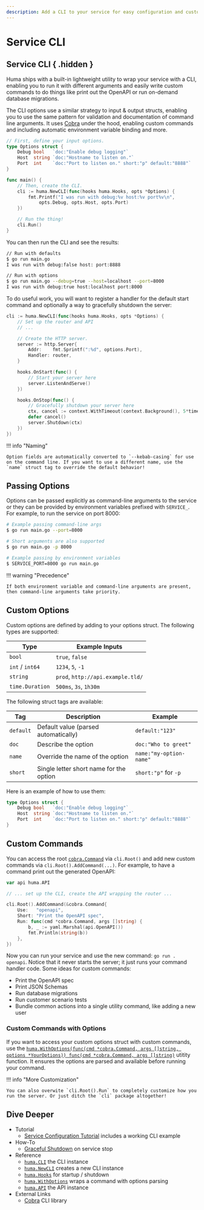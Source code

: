 ```yaml
---
description: Add a CLI to your service for easy configuration and custom commands.
---
```


# Service CLI

## Service CLI { .hidden }

Huma ships with a built-in lightweight utility to wrap your service with a CLI, enabling you to run it with different arguments and easily write custom commands to do things like print out the OpenAPI or run on-demand database migrations.

The CLI options use a similar strategy to input & output structs, enabling you to use the same pattern for validation and documentation of command line arguments. It uses [Cobra](https://cobra.dev/) under the hood, enabling custom commands and including automatic environment variable binding and more.

```go title="main.go"
// First, define your input options.
type Options struct {
	Debug bool   `doc:"Enable debug logging"`
	Host  string `doc:"Hostname to listen on."`
	Port  int    `doc:"Port to listen on." short:"p" default:"8888"`
}

func main() {
	// Then, create the CLI.
	cli := huma.NewCLI(func(hooks huma.Hooks, opts *Options) {
		fmt.Printf("I was run with debug:%v host:%v port%v\n",
			opts.Debug, opts.Host, opts.Port)
	})

	// Run the thing!
	cli.Run()
}
```

You can then run the CLI and see the results:

```sh title="Terminal"
// Run with defaults
$ go run main.go
I was run with debug:false host: port:8888

// Run with options
$ go run main.go --debug=true --host=localhost --port=8000
I was run with debug:true host:localhost port:8000
```

To do useful work, you will want to register a handler for the default start command and optionally a way to gracefully shutdown the server:

```go title="main.go"
cli := huma.NewCLI(func(hooks huma.Hooks, opts *Options) {
	// Set up the router and API
	// ...

	// Create the HTTP server.
	server := http.Server{
		Addr:    fmt.Sprintf(":%d", options.Port),
		Handler: router,
	}

	hooks.OnStart(func() {
		// Start your server here
		server.ListenAndServe()
	})

	hooks.OnStop(func() {
		// Gracefully shutdown your server here
		ctx, cancel := context.WithTimeout(context.Background(), 5*time.Second)
		defer cancel()
		server.Shutdown(ctx)
	})
})
```

!!! info "Naming"

    Option fields are automatically converted to `--kebab-casing` for use on the command line. If you want to use a different name, use the `name` struct tag to override the default behavior!

## Passing Options

Options can be passed explicitly as command-line arguments to the service or they can be provided by environment variables prefixed with `SERVICE_`. For example, to run the service on port 8000:

```bash
# Example passing command-line args
$ go run main.go --port=8000

# Short arguments are also supported
$ go run main.go -p 8000

# Example passing by environment variables
$ SERVICE_PORT=8000 go run main.go
```

!!! warning "Precedence"

    If both environment variable and command-line arguments are present, then command-line arguments take priority.

## Custom Options

Custom options are defined by adding to your options struct. The following types are supported:

| Type            | Example Inputs                    |
| --------------- | --------------------------------- |
| `bool`          | `true`, `false`                   |
| `int` / `int64` | `1234`, `5`, `-1`                 |
| `string`        | `prod`, `http://api.example.tld/` |
| `time.Duration` | `500ms`, `3s`, `1h30m`            |

The following struct tags are available:

| Tag       | Description                             | Example                 |
| --------- | --------------------------------------- | ----------------------- |
| `default` | Default value (parsed automatically)    | `default:"123"`         |
| `doc`     | Describe the option                     | `doc:"Who to greet"`    |
| `name`    | Override the name of the option         | `name:"my-option-name"` |
| `short`   | Single letter short name for the option | `short:"p"` for `-p`    |

Here is an example of how to use them:

```go title="main.go"
type Options struct {
	Debug bool   `doc:"Enable debug logging"`
	Host  string `doc:"Hostname to listen on."`
	Port  int    `doc:"Port to listen on." short:"p" default:"8888"`
}
```

## Custom Commands

You can access the root [`cobra.Command`](https://pkg.go.dev/github.com/spf13/cobra#Command) via `cli.Root()` and add new custom commands via `cli.Root().AddCommand(...)`. For example, to have a command print out the generated OpenAPI:

```go title="main.go"
var api huma.API

// ... set up the CLI, create the API wrapping the router ...

cli.Root().AddCommand(&cobra.Command{
	Use:   "openapi",
	Short: "Print the OpenAPI spec",
	Run: func(cmd *cobra.Command, args []string) {
		b, _ := yaml.Marshal(api.OpenAPI())
		fmt.Println(string(b))
	},
})
```

Now you can run your service and use the new command: `go run . openapi`. Notice that it never starts the server; it just runs your command handler code. Some ideas for custom commands:

-   Print the OpenAPI spec
-   Print JSON Schemas
-   Run database migrations
-   Run customer scenario tests
-   Bundle common actions into a single utility command, like adding a new user

### Custom Commands with Options

If you want to access your custom options struct with custom commands, use the [`huma.WithOptions(func(cmd *cobra.Command, args []string, options *YourOptions)) func(cmd *cobra.Command, args []string)`](https://pkg.go.dev/github.com/eugenepentland/huma/v2#WithOptions) utitity function. It ensures the options are parsed and available before running your command.

!!! info "More Customization"

    You can also overwite `cli.Root().Run` to completely customize how you run the server. Or just ditch the `cli` package altogether!

## Dive Deeper

-   Tutorial
    -   [Service Configuration Tutorial](../tutorial/service-configuration.md) includes a working CLI example
-   How-To
    -   [Graceful Shutdown](../how-to/graceful-shutdown.md) on service stop
-   Reference
    -   [`huma.CLI`](https://pkg.go.dev/github.com/eugenepentland/huma/v2#CLI) the CLI instance
    -   [`huma.NewCLI`](https://pkg.go.dev/github.com/eugenepentland/huma/v2#NewCLI) creates a new CLI instance
    -   [`huma.Hooks`](https://pkg.go.dev/github.com/eugenepentland/huma/v2#Hooks) for startup / shutdown
    -   [`huma.WithOptions`](https://pkg.go.dev/github.com/eugenepentland/huma/v2#WithOptions) wraps a command with options parsing
    -   [`huma.API`](https://pkg.go.dev/github.com/eugenepentland/huma/v2#API) the API instance
-   External Links
    -   [Cobra](https://cobra.dev/) CLI library
